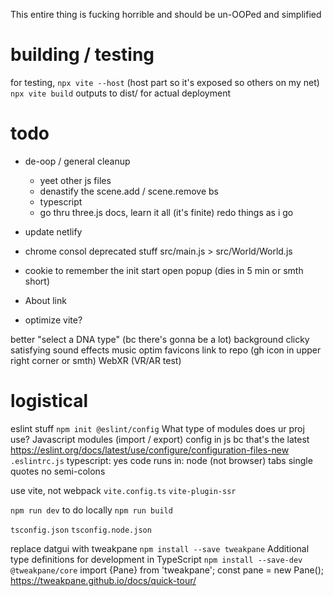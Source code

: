 This entire thing is fucking horrible and should be un-OOPed and simplified







# building / testing
for testing, `npx vite --host` (host part so it's exposed so others on my net)
`npx vite build` outputs to dist/ for actual deployment





# todo

* de-oop / general cleanup
  * yeet other js files
  * denastify the scene.add / scene.remove bs
  * typescript
  * go thru three.js docs, learn it all (it's finite) redo things as i go
* update netlify
* chrome consol deprecated stuff
src/main.js > src/World/World.js

* cookie to remember the init start open popup (dies in 5 min or smth short)
* About link
* optimize vite?

better "select a DNA type" (bc there's gonna be a lot)
background
clicky satisfying sound effects
music
optim favicons
link to repo (gh icon in upper right corner or smth)
WebXR (VR/AR test)



# logistical

eslint stuff
`npm init @eslint/config`
What type of modules does ur proj use? Javascript modules (import / export)
config in js bc that's the latest https://eslint.org/docs/latest/use/configure/configuration-files-new `.eslintrc.js`
typescript: yes
code runs in: node (not browser)
tabs
single quotes
no semi-colons


use vite, not webpack
`vite.config.ts`
`vite-plugin-ssr`

`npm run dev` to do locally
`npm run build`


`tsconfig.json`
`tsconfig.node.json`


replace datgui with tweakpane
`npm install --save tweakpane`
Additional type definitions for development in TypeScript
`npm install --save-dev @tweakpane/core`
import {Pane} from 'tweakpane';
const pane = new Pane();
https://tweakpane.github.io/docs/quick-tour/